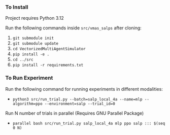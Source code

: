 ### To Install
Project requires Python 3.12

Run the following commands inside `src/vmas_salps` after cloning:
1. `git submodule init`
2. `git submodule update`
3. `cd VectorizedMultiAgentSimulator`
4. `pip install -e .`
7. `cd ../src`
8. `pip install -r requirements.txt`

### To Run Experiment

Run the following command for running experiments in different modalities:

- `python3 src/run_trial.py --batch=salp_local_4a --name=mlp --algorithm=ppo --environment=salp --trial_id=0`

Run N number of trials in parallel (Requires GNU Parallel Package)

- `parallel bash src/run_trial.py salp_local_4a mlp ppo salp ::: $(seq 0 N)`



